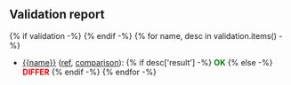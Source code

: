 ## Validation report
{% if validation -%}
{% endif -%}
{% for name, desc in validation.items() -%}
 - [{{name}}]({{desc['url']}}) ([ref]({{desc['ref_url']}}), [comparison]({{desc['comparison_url']}})): {% if desc['result'] -%} <span style="color:green">**OK**</span> {% else -%} <span style="color:red">**DIFFER**</span> {% endif -%}
{% endfor -%}
